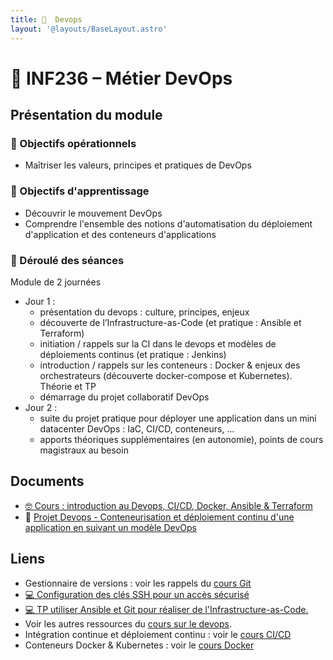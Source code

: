 ```yaml
---
title: 󱃾  Devops
layout: '@layouts/BaseLayout.astro'
---
```


# 󱃾  INF236 – Métier DevOps 

## Présentation du module

### 🎯 Objectifs opérationnels 

- Maîtriser les valeurs, principes et pratiques de DevOps 

### 🎯 Objectifs d'apprentissage 

- Découvrir le mouvement DevOps  
- Comprendre l'ensemble des notions d'automatisation du déploiement d'application et des conteneurs d'applications

### 📅 Déroulé des séances

Module de 2 journées

- Jour 1 :
  - présentation du devops : culture, principes, enjeux
  - découverte de l’Infrastructure-as-Code (et pratique : Ansible et Terraform)
  - initiation / rappels sur la CI dans le devops et modèles de déploiements continus (et pratique : Jenkins) 
  - introduction / rappels sur les conteneurs : Docker & enjeux des orchestrateurs (découverte docker-compose et Kubernetes). Théorie et TP
  - démarrage du projet collaboratif DevOps
- Jour 2 :
  - suite du projet pratique pour déployer une application dans un mini datacenter DevOps : IaC, CI/CD, conteneurs, …
  - apports théoriques supplémentaires (en autonomie), points de cours magistraux au besoin

## Documents

- [🤓 Cours : introduction au Devops, CI/CD, Docker, Ansible & Terraform](./devops/cours)
- 📌 [Projet Devops - Conteneurisation et déploiement continu d'une application en suivant un modèle DevOps](./devops/projet)

## Liens

- Gestionnaire de versions : voir les rappels du [cours Git](/cours/git)
- [💻 Configuration des clés SSH pour un accès sécurisé](/cours/devops/tp_ssh)
- [💻 TP utiliser Ansible et Git pour réaliser de l'Infrastructure-as-Code.](/cours/git/git-tp-ansible)
- Voir les autres ressources du [cours sur le devops](/cours/devops).
- Intégration continue et déploiement continu : voir le [cours CI/CD](/cours/ci)
- Conteneurs Docker & Kubernetes : voir le [cours Docker](/cours/docker)


